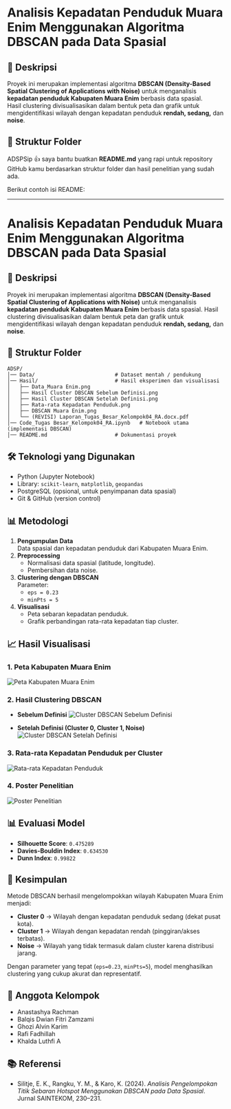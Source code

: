 # Analisis Kepadatan Penduduk Muara Enim Menggunakan Algoritma DBSCAN pada Data Spasial

## 📌 Deskripsi
Proyek ini merupakan implementasi algoritma **DBSCAN (Density-Based Spatial Clustering of Applications with Noise)** untuk menganalisis **kepadatan penduduk Kabupaten Muara Enim** berbasis data spasial.  
Hasil clustering divisualisasikan dalam bentuk peta dan grafik untuk mengidentifikasi wilayah dengan kepadatan penduduk **rendah, sedang,** dan **noise**.

## 📂 Struktur Folder
ADSPSip 👍 saya bantu buatkan **README.md** yang rapi untuk repository GitHub kamu berdasarkan struktur folder dan hasil penelitian yang sudah ada.

Berikut contoh isi README:

---

# Analisis Kepadatan Penduduk Muara Enim Menggunakan Algoritma DBSCAN pada Data Spasial

## 📌 Deskripsi

Proyek ini merupakan implementasi algoritma **DBSCAN (Density-Based Spatial Clustering of Applications with Noise)** untuk menganalisis **kepadatan penduduk Kabupaten Muara Enim** berbasis data spasial.
Hasil clustering divisualisasikan dalam bentuk peta dan grafik untuk mengidentifikasi wilayah dengan kepadatan penduduk **rendah, sedang,** dan **noise**.

## 📂 Struktur Folder

```
ADSP/
│── Data/                          # Dataset mentah / pendukung
│── Hasil/                         # Hasil eksperimen dan visualisasi
│   ├── Data_Muara Enim.png
│   ├── Hasil Cluster DBSCAN Sebelum Definisi.png
│   ├── Hasil Cluster DBSCAN Setelah Definisi.png
│   ├── Rata-rata Kepadatan Penduduk.png
│   ├── DBSCAN Muara Enim.png
│   └── (REVISI) Laporan_Tugas_Besar_Kelompok04_RA.docx.pdf
│── Code_Tugas Besar_Kelompok04_RA.ipynb   # Notebook utama (implementasi DBSCAN)
│── README.md                      # Dokumentasi proyek
```


## 🛠️ Teknologi yang Digunakan
- Python (Jupyter Notebook)
- Library: `scikit-learn`, `matplotlib`, `geopandas`
- PostgreSQL (opsional, untuk penyimpanan data spasial)
- Git & GitHub (version control)

## 📊 Metodologi
1. **Pengumpulan Data**  
   Data spasial dan kepadatan penduduk dari Kabupaten Muara Enim.
2. **Preprocessing**  
   - Normalisasi data spasial (latitude, longitude).  
   - Pembersihan data noise.  
3. **Clustering dengan DBSCAN**  
   Parameter:  
   - `eps = 0.23`  
   - `minPts = 5`  
4. **Visualisasi**  
   - Peta sebaran kepadatan penduduk.  
   - Grafik perbandingan rata-rata kepadatan tiap cluster.  

## 📈 Hasil Visualisasi

### 1. Peta Kabupaten Muara Enim
![Peta Kabupaten Muara Enim](Hasil/Data_Muara%20Enim.png)

### 2. Hasil Clustering DBSCAN
- **Sebelum Definisi**
![Cluster DBSCAN Sebelum Definisi](Hasil/Hasil%20Cluster%20DBSCAN%20Sebelum%20Definisi.png)  

- **Setelah Definisi (Cluster 0, Cluster 1, Noise)**
![Cluster DBSCAN Setelah Definisi](Hasil/Hasil%20Cluster%20DBSCAN%20Setelah%20Defenisi.png)  

### 3. Rata-rata Kepadatan Penduduk per Cluster
![Rata-rata Kepadatan Penduduk](Hasil/Rata-rata%20Kepadatan%20Penduduk.png)

### 4. Poster Penelitian
![Poster Penelitian](DBSCAN%20Muara%20Enim.png)

## 📊 Evaluasi Model
- **Silhouette Score**: `0.475289`  
- **Davies-Bouldin Index**: `0.634530`  
- **Dunn Index**: `0.99822`  

## 📝 Kesimpulan
Metode DBSCAN berhasil mengelompokkan wilayah Kabupaten Muara Enim menjadi:  
- **Cluster 0** → Wilayah dengan kepadatan penduduk sedang (dekat pusat kota).  
- **Cluster 1** → Wilayah dengan kepadatan rendah (pinggiran/akses terbatas).  
- **Noise** → Wilayah yang tidak termasuk dalam cluster karena distribusi jarang.  

Dengan parameter yang tepat (`eps=0.23`, `minPts=5`), model menghasilkan clustering yang cukup akurat dan representatif.

## 👥 Anggota Kelompok
- Anastashya Rachman  
- Balqis Dwian Fitri Zamzami  
- Ghozi Alvin Karim  
- Rafi Fadhillah  
- Khalda Luthfi A  

## 📚 Referensi
- Silitje, E. K., Rangku, Y. M., & Karo, K. (2024). *Analisis Pengelompokan Titik Sebaran Hotspot Menggunakan DBSCAN pada Data Spasial*. Jurnal SAINTEKOM, 230–231.

